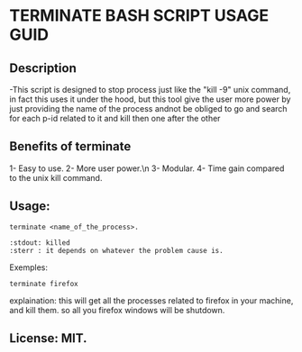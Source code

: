 # TERMINATE BASH SCRIPT USAGE GUID

## Description
-This script is designed to stop process just like the "kill -9" unix command, in fact this uses it under the hood, but this tool give the user more power by just providing the name of the process andnot be obliged to go and search for each p-id related to it and kill then one after the other


## Benefits of terminate
1- Easy to use.
2- More user power.\n
3- Modular.
4- Time gain  compared to the unix kill command.


## Usage:
	terminate <name_of_the_process>.
	
	:stdout: killed
	:sterr : it depends on whatever the problem cause is.	

Exemples:
	
	terminate firefox

explaination: this will get all the processes related to firefox in your machine, and kill them.
	      so all you firefox windows will be shutdown.



## License: MIT.




